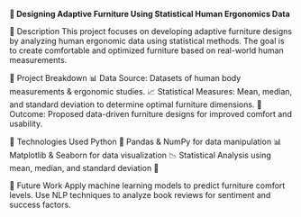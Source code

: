 **📌 Designing Adaptive Furniture Using Statistical Human Ergonomics Data**


🔹 Description
This project focuses on developing adaptive furniture designs by analyzing human ergonomic data using statistical methods. The goal is to create comfortable and optimized furniture based on real-world human measurements.

🔹 Project Breakdown
📊 Data Source: Datasets of human body measurements & ergonomic studies.
📈 Statistical Measures: Mean, median, and standard deviation to determine optimal furniture dimensions.
🎯 Outcome: Proposed data-driven furniture designs for improved comfort and usability.

🚀 Technologies Used
Python 🐍
Pandas & NumPy for data manipulation 📊
Matplotlib & Seaborn for data visualization 📉
Statistical Analysis using mean, median, and standard deviation 🧮


📢 Future Work
Apply machine learning models to predict furniture comfort levels.
Use NLP techniques to analyze book reviews for sentiment and success factors.
